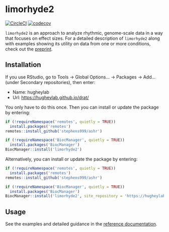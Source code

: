 # limorhyde2
[![CircleCI](https://circleci.com/gh/hugheylab/limorhyde2.svg?style=shield)](https://circleci.com/gh/hugheylab/limorhyde2)
[![codecov](https://codecov.io/gh/hugheylab/limorhyde2/branch/master/graph/badge.svg)](https://codecov.io/gh/hugheylab/limorhyde2)

`limorhyde2` is an approach to analyze rhythmic, genome-scale data in a way that focuses on effect sizes. For a detailed description of `limorhyde2` along with examples showing its utility on data from one or more conditions, check out the [preprint]().

## Installation

If you use RStudio, go to Tools -> Global Options... -> Packages -> Add... (under Secondary repositories), then enter:

- Name: hugheylab
- Url: https://hugheylab.github.io/drat/

You only have to do this once. Then you can install or update the package by entering:

```R
if (!requireNamespace('remotes', quietly = TRUE))
  install.packages('remotes')
remotes::install_github('stephens999/ashr')

if (!requireNamespace('BiocManager', quietly = TRUE))
  install.packages('BiocManager')
BiocManager::install('limorhyde2')
```

Alternatively, you can install or update the package by entering:

```R
if (!requireNamespace('remotes', quietly = TRUE))
  install.packages('remotes')
remotes::install_github('stephens999/ashr')

if (!requireNamespace('BiocManager', quietly = TRUE))
  install.packages('BiocManager')
BiocManager::install('limorhyde2', site_repository = 'https://hugheylab.github.io/drat/')
```

## Usage

See the examples and detailed guidance in the [reference documentation](https://limorhyde2.hugheylab.org/reference/index.html).
